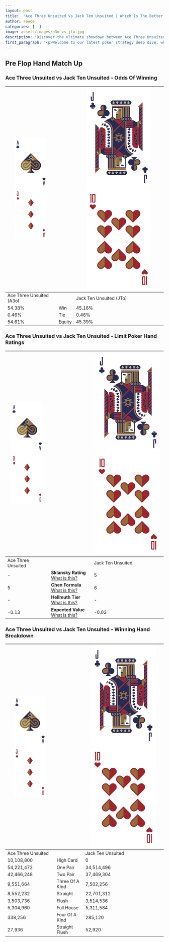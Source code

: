 ```yaml
---
layout: post
title:  "Ace Three Unsuited Vs Jack Ten Unsuited | Which Is The Better Hand In Poker? A Complete Guide"
author: reece
categories: [  ]
image: assets/images/a3o-vs-jto.jpg
description: "Discover the ultimate showdown between Ace Three Unsuited and Jack Ten Unsuited in poker! Uncover the odds, strategies, and scenarios where one hand triumphs over the other. Get ready to up your poker game with this thrilling analysis."
first_paragraph: "<p>Welcome to our latest poker strategy deep dive, where we're pitting two distinct hands against each other in a high-stakes showdown: Ace Three Unsuited vs Jack Ten Unsuited.</p><p>In the dynamic world of poker, every decision counts, and knowing which hand holds the upper hand is key to your success at the table.</p><p>In this article, we'll dissect these two hands, explore the scenarios where one dominates the other, and equip you with the knowledge to make strategic choices that can tip the odds in your favor.</p><p>Get ready to unravel the intriguing dynamics of these poker hands and elevate your game to new heights.</p>"
---
```




[comment]: # (sp0)

## Pre Flop Hand Match Up

<div class="table hand-ratings" markdown="1"> 



### Ace Three Unsuited vs Jack Ten Unsuited - Odds Of Winning


    
| ![image info](assets/images/hand1/A.png) ![image info](assets/images/hand1/3o.png) |  | ![image info](assets/images/hand2/J.png) ![image info](assets/images/hand2/To.png) |
| -------- | -------- | -------- |
| Ace Three Unsuited (A3o) |  | Jack Ten Unsuited (JTo) |
| 54.38% | Win | 45.16% |
| 0.46% | Tie | 0.46% |
| 54.61% | Equity | 45.39% |




[comment]: # (sp1)



### Ace Three Unsuited vs Jack Ten Unsuited - Limit Poker Hand Ratings


    
| ![image info](assets/images/hand1/A.png) ![image info](assets/images/hand1/3o.png) |  | ![image info](assets/images/hand2/J.png) ![image info](assets/images/hand2/To.png) |
| -------- | -------- | -------- |
| Ace Three Unsuited |  | Jack Ten Unsuited |
| - | **Sklansky Rating** [What is this?](/sklansky-rating-explained) | 5 |
| 5 | **Chen Formula** [What is this?](/chen-formula-explained) | 6 |
| - | **Hellmuth Tier** [What is this?](/Hellmuth-tier-explained) | - |
| -0.13 | **Expected Value** [What is this?](/expected-value-explained) | -0.03 |




[comment]: # (sp2)



### Ace Three Unsuited vs Jack Ten Unsuited - Winning Hand Breakdown


    
| ![image info](assets/images/hand1/A.png) ![image info](assets/images/hand1/3o.png) |  | ![image info](assets/images/hand2/J.png) ![image info](assets/images/hand2/To.png) |
| -------- | -------- | -------- |
| Ace Three Unsuited |  | Jack Ten Unsuited |
| 10,108,800 | High Card | 0 |
| 54,221,472 | One Pair | 34,514,496 |
| 42,466,248 | Two Pair | 37,469,304 |
| 9,551,664 | Three Of A Kind | 7,502,256 |
| 8,552,232 | Straight | 22,701,312 |
| 3,503,736 | Flush | 3,514,536 |
| 5,304,960 | Full House | 5,311,584 |
| 338,256 | Four Of A Kind | 285,120 |
| 27,936 | Straight Flush | 52,920 |




[comment]: # (sp3)



</div>

[comment]: # (sp4)



[comment]: # (sp5)

